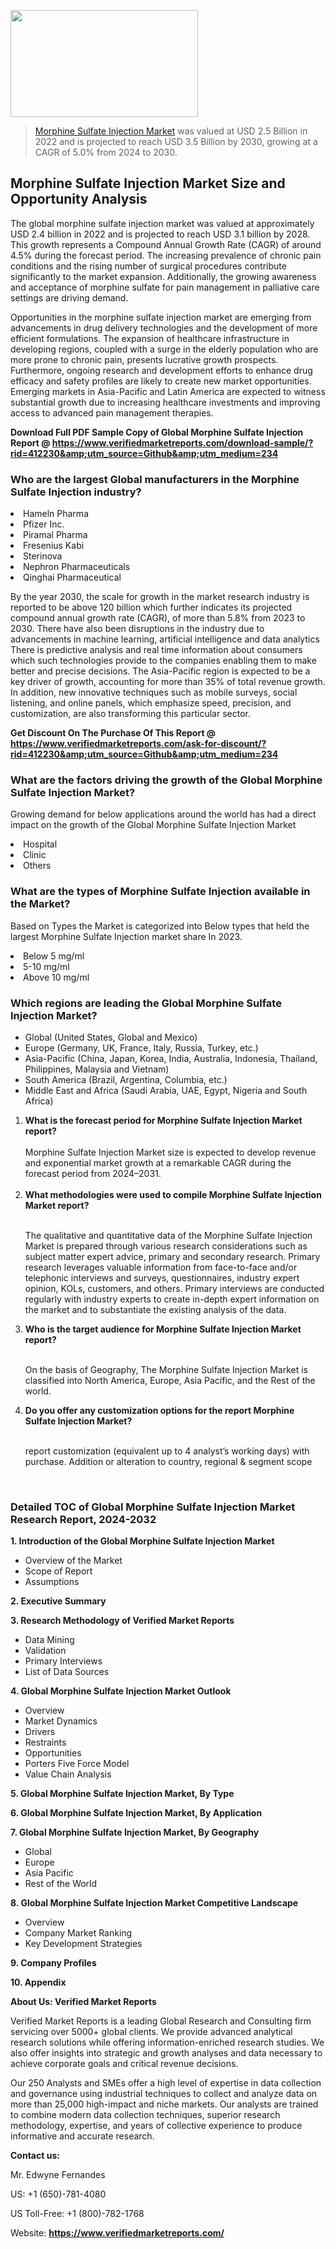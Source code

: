 
<img src="https://ffe5etoiles.com/wp-content/uploads/2024/12/MST1-300x171.png" alt="" width="300" height="171" class="alignnone size-medium wp-image-20088" /><blockquote><p><p><a href="https://www.verifiedmarketreports.com/download-sample/?rid=412230&utm_source=Github&utm_medium=234" target="_blank">Morphine Sulfate Injection Market</a> was valued at USD 2.5 Billion in 2022 and is projected to reach USD 3.5 Billion by 2030, growing at a CAGR of 5.0% from 2024 to 2030.</p></blockquote><p><h2>Morphine Sulfate Injection Market Size and Opportunity Analysis</h2><p>The global morphine sulfate injection market was valued at approximately USD 2.4 billion in 2022 and is projected to reach USD 3.1 billion by 2028. This growth represents a Compound Annual Growth Rate (CAGR) of around 4.5% during the forecast period. The increasing prevalence of chronic pain conditions and the rising number of surgical procedures contribute significantly to the market expansion. Additionally, the growing awareness and acceptance of morphine sulfate for pain management in palliative care settings are driving demand.</p><p>Opportunities in the morphine sulfate injection market are emerging from advancements in drug delivery technologies and the development of more efficient formulations. The expansion of healthcare infrastructure in developing regions, coupled with a surge in the elderly population who are more prone to chronic pain, presents lucrative growth prospects. Furthermore, ongoing research and development efforts to enhance drug efficacy and safety profiles are likely to create new market opportunities. Emerging markets in Asia-Pacific and Latin America are expected to witness substantial growth due to increasing healthcare investments and improving access to advanced pain management therapies.</p></p><p class=""><strong>Download Full PDF Sample Copy of Global Morphine Sulfate Injection Report @ <a href="https://www.verifiedmarketreports.com/download-sample/?rid=412230&amp;utm_source=Github&amp;utm_medium=234" target="_blank">https://www.verifiedmarketreports.com/download-sample/?rid=412230&amp;utm_source=Github&amp;utm_medium=234</a></strong></p><h3 id="" class="">Who are the largest Global manufacturers in the Morphine Sulfate Injection industry?</h3><p><li>Hameln Pharma</li><li> Pfizer Inc.</li><li> Piramal Pharma</li><li> Fresenius Kabi</li><li> Sterinova</li><li> Nephron Pharmaceuticals</li><li> Qinghai Pharmaceutical</li></p><div class=""><div class="" dir="" data-message-author-role="" data-message-id="" data-message-model-slug=""><div class=""><div class=""><div class=""><div class="" dir="" data-message-author-role="" data-message-id="" data-message-model-slug=""><div class=""><div class=""><p>By the year 2030, the scale for growth in the market research industry is reported to be above 120 billion which further indicates its projected compound annual growth rate (CAGR), of more than 5.8% from 2023 to 2030. There have also been disruptions in the industry due to advancements in machine learning, artificial intelligence and data analytics There is predictive analysis and real time information about consumers which such technologies provide to the companies enabling them to make better and precise decisions. The Asia-Pacific region is expected to be a key driver of growth, accounting for more than 35% of total revenue growth. In addition, new innovative techniques such as mobile surveys, social listening, and online panels, which emphasize speed, precision, and customization, are also transforming this particular sector.</p><p><strong>Get Discount On The Purchase Of This Report @&nbsp; <a href="https://www.verifiedmarketreports.com/ask-for-discount/?rid=412230&amp;utm_source=Github&amp;utm_medium=234" target="_blank">https://www.verifiedmarketreports.com/ask-for-discount/?rid=412230&amp;utm_source=Github&amp;utm_medium=234</a></strong></p></div></div></div></div></div></div></div></div><h3 id="" class="">What are the factors driving the growth of the Global Morphine Sulfate Injection Market?</h3><p id="" class="">Growing demand for below applications around the world has had a direct impact on the growth of the Global Morphine Sulfate Injection Market</p><p id="" class=""><li>Hospital</li><li> Clinic</li><li> Others</li></p><h3 id="" class="">What are the types of Morphine Sulfate Injection available in the Market?</h3><p id="" class="">Based on Types the Market is categorized into Below types that held the largest Morphine Sulfate Injection market share In 2023.</p><p id="" class=""><li>Below 5 mg/ml</li><li> 5-10 mg/ml</li><li> Above 10 mg/ml</li></p><h3 id="" class="">Which regions are leading the Global Morphine Sulfate Injection Market?</h3><ul><li>Global (United States, Global and Mexico)</li><li>Europe (Germany, UK, France, Italy, Russia, Turkey, etc.)</li><li>Asia-Pacific (China, Japan, Korea, India, Australia, Indonesia, Thailand, Philippines, Malaysia and Vietnam)</li><li>South America (Brazil, Argentina, Columbia, etc.)</li><li>Middle East and Africa (Saudi Arabia, UAE, Egypt, Nigeria and South Africa)</li></ul><p><ol><li><strong>What is the forecast period for Morphine Sulfate Injection Market report?<br /></strong><br /><span data-sheets-root="1" data-sheets-value="{&quot;1&quot;:2,&quot;2&quot;:&quot;XXXX size is expected to develop revenue and exponential market growth at a remarkable CAGR during the forecast period from 2024&ndash;2030.&quot;}" data-sheets-userformat="{&quot;2&quot;:12674,&quot;4&quot;:{&quot;1&quot;:2,&quot;2&quot;:16776960},&quot;10&quot;:2,&quot;11&quot;:0,&quot;15&quot;:&quot;Arial&quot;,&quot;16&quot;:12}">Morphine Sulfate Injection Market size is expected to develop revenue and exponential market growth at a remarkable CAGR during the forecast period from 2024&ndash;2031.</span><br /><br /></li><li><strong>What methodologies were used to compile Morphine Sulfate Injection Market report?<br /><br /></strong><p>The qualitative and quantitative data of the&nbsp;Morphine Sulfate Injection Market is prepared through various research considerations such as subject matter expert advice, primary and secondary research. Primary research leverages valuable information from face-to-face and/or telephonic interviews and surveys, questionnaires, industry expert opinion, KOLs, customers, and others. Primary interviews are conducted regularly with industry experts to create in-depth expert information on the market and to substantiate the existing analysis of the data.&nbsp;</p></li><li><strong>Who is the target audience for Morphine Sulfate Injection Market report?<br /><br /></strong><p>On the basis of Geography, The&nbsp;Morphine Sulfate Injection Market is classified into North America, Europe, Asia Pacific, and the Rest of the world.</p></li><li><strong>Do you offer any customization options for the report Morphine Sulfate Injection Market?<br /><br /></strong><p>report customization (equivalent up to 4 analyst&rsquo;s working days) with purchase. Addition or alteration to country, regional &amp; segment scope</p><p>&nbsp;</p></li></ol></p><h3 id="" class="">Detailed TOC of Global Morphine Sulfate Injection Market Research Report, 2024-2032</h3><p id="" class=""><strong>1. Introduction of the Global Morphine Sulfate Injection Market</strong></p><ul><li>Overview of the Market</li><li>Scope of Report</li><li>Assumptions</li></ul><p id="" class=""><strong>2. Executive Summary</strong></p><p id="" class=""><strong>3. Research Methodology of&nbsp;Verified Market Reports</strong></p><ul><li>Data Mining</li><li>Validation</li><li>Primary Interviews</li><li>List of Data Sources</li></ul><p id="" class=""><strong>4. Global Morphine Sulfate Injection Market Outlook</strong></p><ul><li>Overview</li><li>Market Dynamics</li><li>Drivers</li><li>Restraints</li><li>Opportunities</li><li>Porters Five Force Model</li><li>Value Chain Analysis</li></ul><p id="" class=""><strong>5. Global Morphine Sulfate Injection Market, By&nbsp;Type</strong></p><p id="" class=""><strong>6. Global Morphine Sulfate Injection Market, By Application</strong></p><p id="" class=""><strong>7. Global Morphine Sulfate Injection Market, By Geography</strong></p><ul><li>Global</li><li>Europe</li><li>Asia Pacific</li><li>Rest of the World</li></ul><p id="" class=""><strong>8. Global Morphine Sulfate Injection Market Competitive Landscape</strong></p><ul><li>Overview</li><li>Company Market Ranking</li><li>Key Development Strategies</li></ul><p id="" class=""><strong>9. Company Profiles</strong></p><p id="" class=""><strong>10. Appendix</strong></p><p id="" class=""><strong>About Us: Verified Market Reports</strong></p><p id="" class="">Verified Market Reports is a leading Global Research and Consulting firm servicing over 5000+ global clients. We provide advanced analytical research solutions while offering information-enriched research studies. We also offer insights into strategic and growth analyses and data necessary to achieve corporate goals and critical revenue decisions.</p><p id="" class="">Our 250 Analysts and SMEs offer a high level of expertise in data collection and governance using industrial techniques to collect and analyze data on more than 25,000 high-impact and niche markets. Our analysts are trained to combine modern data collection techniques, superior research methodology, expertise, and years of collective experience to produce informative and accurate research.</p><p id="" class=""><strong>Contact us:</strong></p><p id="" class="">Mr. Edwyne Fernandes</p><p id="" class="">US: +1 (650)-781-4080</p><p id="" class="">US Toll-Free: +1 (800)-782-1768</p><p id="" class="">Website: <a target="" data-test-app-aware-link=""><strong>https://www.verifiedmarketreports.com/</strong></a></p>
